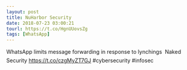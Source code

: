 ```yaml
---
layout: post
title: NuHarbor Security
date: 2018-07-23 03:00:21
tourl: https://t.co/HgnUUovsZg
tags: [WhatsApp]
---
```

WhatsApp limits message forwarding in response to lynchings  Naked Security https://t.co/czgMyZT7GJ #cybersecurity #infosec